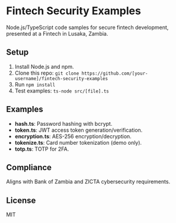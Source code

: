 # Fintech Security Examples

Node.js/TypeScript code samples for secure fintech development, presented at a Fintech in Lusaka, Zambia.

## Setup
1. Install Node.js and npm.
2. Clone this repo: `git clone https://github.com/[your-username]/fintech-security-examples`
3. Run `npm install`
4. Test examples: `ts-node src/[file].ts`

## Examples
- **hash.ts**: Password hashing with bcrypt.
- **token.ts**: JWT access token generation/verification.
- **encryption.ts**: AES-256 encryption/decryption.
- **tokenize.ts**: Card number tokenization (demo only).
- **totp.ts**: TOTP for 2FA.

## Compliance
Aligns with Bank of Zambia and ZICTA cybersecurity requirements.

## License
MIT
